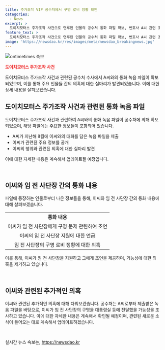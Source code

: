 ```yaml
---
title: 주가조작 VIP 공수처에서 구명 로비 정황 확인
categories:
  - News
excerpt: >
  도이치모터스 주가조작 사건으로 연루된 인물의 공수처 통화 파일 확보, 변호사 A씨 관련 조사   고위공직자범죄수사처가 도이치모터스 주가조작 사건의 인물들 사이의 통화 파일 확보 및 조사에 나섰다. 공수처는 이 파일에서 공범으로 지목된 도이치모터스 주가조작 사건의 인물과 변호사 A씨 사이의 대화를 확인 중이다. 이를 통해 임 전 해병대 1사단장과의 관련성을 파악하고 있는데, 이는 공익을 위한 조사라고 밝혔다. 추가로, 이씨의 대통령실 관련 발언과 관련하여 수사가 진행 중이지만, 실제로 연루된 이씨가 대통령실과 소통했을 가능성도 염두에 두고 있다.
feature_text: >
  도이치모터스 주가조작 사건으로 연루된 인물의 공수처 통화 파일 확보, 변호사 A씨 관련 조사   고위공직자범죄수사처가 도이치모터스 주가조작 사건의 인물들 사이의 통화 파일 확보 및 조사에 나섰다. 공수처는 이 파일에서 공범으로 지목된 도이치모터스 주가조작 사건의 인물과 변호사 A씨 사이의 대화를 확인 중이다. 이를 통해 임 전 해병대 1사단장과의 관련성을 파악하고 있는데, 이는 공익을 위한 조사라고 밝혔다. 추가로, 이씨의 대통령실 관련 발언과 관련하여 수사가 진행 중이지만, 실제로 연루된 이씨가 대통령실과 소통했을 가능성도 염두에 두고 있다.
image: 'https://newsdao.kr/res/images/meta/newsdao_breakingnews.jpg'
---
```


<p><img src="https://newsdao.kr/res/images/meta/newsdao_breakingnews.jpg" alt="ontimetimes 속보" /></p>

<p><b><span style="color: #ee2323;">도이치모터스 주가조작 사건</span></b></p>

<p>도이치모터스 주가조작 사건과 관련된 공수처 수사에서 A씨와의 통화 녹음 파일이 확보되었으며, 이를 통해 주요 인물들 간의 의혹에 대한 실마리가 발견되었습니다. 이에 대한 상세 내용을 살펴보겠습니다.</p>

<h2 data-ke-size="size26">도이치모터스 주가조작 사건과 관련된 통화 녹음 파일</h2>

<p>도이치모터스 주가조작 사건과 관련하여 A씨와의 통화 녹음 파일이 공수처에 의해 확보되었으며, 해당 파일에는 주요한 정보들이 포함되어 있습니다.</p>

<ul>
  <li>A씨가 지난해 8월에 이씨와의 대화를 담은 녹음 파일을 제출</li>
  <li>이씨가 관련된 주요 정보를 공개</li>
  <li>이씨의 행위와 관련된 의혹에 대한 실마리 발견</li>
</ul>

<p>이에 대한 자세한 내용은 계속해서 업데이트될 예정입니다.</p>

<p data-ke-size="size16">&nbsp;</p>

<h2 data-ke-size="size26">이씨와 임 전 사단장 간의 통화 내용</h2>

<p>파일에 등장하는 인물로부터 나온 정보들을 통해, 이씨와 임 전 사단장 간의 통화 내용에 대해 살펴보겠습니다.</p>

<table>
  <tr>
    <td style="text-align: center; height: 17px;"><b>통화 내용</b></td>
  </tr>
  <tr>
    <td style="text-align: center; height: 17px;">이씨가 임 전 사단장에게 구명 문제 관련하여 조언</td>
  </tr>
  <tr>
    <td style="text-align: center; height: 17px;">이씨의 임 전 사단장 지원에 대한 언급</td>
  </tr>
  <tr>
    <td style="text-align: center; height: 17px;">임 전 사단장의 구명 로비 정황에 대한 의혹</td>
  </tr>
</table>

<p>이를 통해, 이씨가 임 전 사단장을 지원하고 그에게 조언을 제공하며, 가능성에 대한 의혹을 제기하고 있습니다.</p>

<p data-ke-size="size16">&nbsp;</p>

<h2 data-ke-size="size26">이씨와 관련된 추가적인 의혹</h2>

<p>이씨와 관련된 추가적인 의혹에 대해 다뤄보겠습니다. 공수처는 A씨로부터 제출받은 녹음 파일을 바탕으로, 이씨가 임 전 사단장의 구명을 대통령실 등에 전달했을 가능성을 조사하고 있습니다.
이에 대한 자세한 내용은 계속해서 확인될 예정이며, 관련된 새로운 소식이 들어오는 대로 계속해서 업데이트하겠습니다.</p>

<p data-ke-size="size16">&nbsp;</p>
실시간 뉴스 속보는, <a href="https://newsdao.kr" rel="dofollow">https://newsdao.kr</a>


